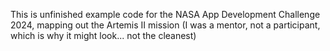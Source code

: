 This is unfinished example code for the NASA App Development Challenge 2024, mapping out the Artemis II mission
(I was a mentor, not a participant, which is why it might look... not the cleanest)
